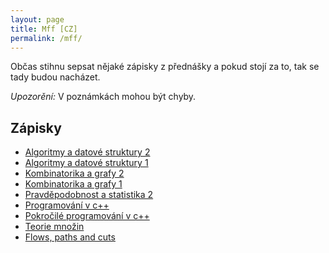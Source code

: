 ```yaml
---
layout: page
title: Mff [CZ]
permalink: /mff/
---
```


Občas stihnu sepsat nějaké zápisky z přednášky a pokud stojí za to, tak se tady budou nacházet.

*Upozorění:* V poznámkách mohou být chyby.

## Zápisky

- [Algoritmy a datové struktury 2](algoritmy-a-datove-struktury-ii.pdf)
- [Algoritmy a datové struktury 1](algoritmy-a-datove-struktury-i.pdf)
- [Kombinatorika a grafy 2](kombinatorika-a-grafy-ii-poznamky.pdf)
- [Kombinatorika a grafy 1](kombinatorika-a-grafy-i-poznamky.pdf)
- [Pravděpodobnost a statistika 2](pravdepodobnost-a-statistika-ii.pdf)
- [Programování v c++](programovani-cpp.pdf)
- [Pokročilé programování v c++](programovani-cpp-pokrocile.pdf)
- [Teorie množin](teorie-mnozin.pdf)
- [Flows, paths and cuts](flows-paths-cuts.pdf)
